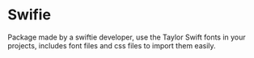 # Swifie

Package made by a swiftie developer, use the Taylor Swift fonts in your projects, includes font files and css files to import them easily.
